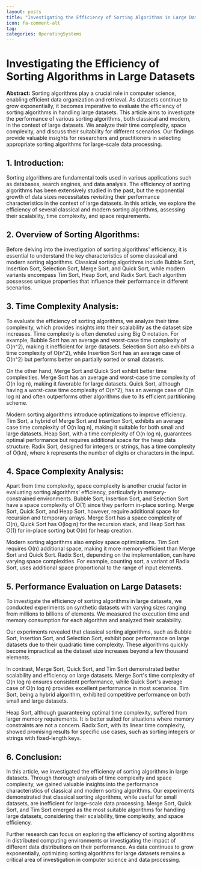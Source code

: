 ```yaml
---
layout: posts
title: "Investigating the Efficiency of Sorting Algorithms in Large Datasets"
icon: fa-comment-alt
tag:      
categories: OperatingSystems
---
```



# Investigating the Efficiency of Sorting Algorithms in Large Datasets

**Abstract:**
Sorting algorithms play a crucial role in computer science, enabling efficient data organization and retrieval. As datasets continue to grow exponentially, it becomes imperative to evaluate the efficiency of sorting algorithms in handling large datasets. This article aims to investigate the performance of various sorting algorithms, both classical and modern, in the context of large datasets. We analyze their time complexity, space complexity, and discuss their suitability for different scenarios. Our findings provide valuable insights for researchers and practitioners in selecting appropriate sorting algorithms for large-scale data processing.

## 1. Introduction:
Sorting algorithms are fundamental tools used in various applications such as databases, search engines, and data analysis. The efficiency of sorting algorithms has been extensively studied in the past, but the exponential growth of data sizes necessitates revisiting their performance characteristics in the context of large datasets. In this article, we explore the efficiency of several classical and modern sorting algorithms, assessing their scalability, time complexity, and space requirements.

## 2. Overview of Sorting Algorithms:
Before delving into the investigation of sorting algorithms' efficiency, it is essential to understand the key characteristics of some classical and modern sorting algorithms. Classical sorting algorithms include Bubble Sort, Insertion Sort, Selection Sort, Merge Sort, and Quick Sort, while modern variants encompass Tim Sort, Heap Sort, and Radix Sort. Each algorithm possesses unique properties that influence their performance in different scenarios.

## 3. Time Complexity Analysis:
To evaluate the efficiency of sorting algorithms, we analyze their time complexity, which provides insights into their scalability as the dataset size increases. Time complexity is often denoted using Big O notation. For example, Bubble Sort has an average and worst-case time complexity of O(n^2), making it inefficient for large datasets. Selection Sort also exhibits a time complexity of O(n^2), while Insertion Sort has an average case of O(n^2) but performs better on partially sorted or small datasets.

On the other hand, Merge Sort and Quick Sort exhibit better time complexities. Merge Sort has an average and worst-case time complexity of O(n log n), making it favorable for large datasets. Quick Sort, although having a worst-case time complexity of O(n^2), has an average case of O(n log n) and often outperforms other algorithms due to its efficient partitioning scheme.

Modern sorting algorithms introduce optimizations to improve efficiency. Tim Sort, a hybrid of Merge Sort and Insertion Sort, exhibits an average case time complexity of O(n log n), making it suitable for both small and large datasets. Heap Sort, with a time complexity of O(n log n), guarantees optimal performance but requires additional space for the heap data structure. Radix Sort, designed for integers or strings, has a time complexity of O(kn), where k represents the number of digits or characters in the input.

## 4. Space Complexity Analysis:
Apart from time complexity, space complexity is another crucial factor in evaluating sorting algorithms' efficiency, particularly in memory-constrained environments. Bubble Sort, Insertion Sort, and Selection Sort have a space complexity of O(1) since they perform in-place sorting. Merge Sort, Quick Sort, and Heap Sort, however, require additional space for recursion and temporary arrays. Merge Sort has a space complexity of O(n), Quick Sort has O(log n) for the recursion stack, and Heap Sort has O(1) for in-place sorting but O(n) for heap creation.

Modern sorting algorithms also employ space optimizations. Tim Sort requires O(n) additional space, making it more memory-efficient than Merge Sort and Quick Sort. Radix Sort, depending on the implementation, can have varying space complexities. For example, counting sort, a variant of Radix Sort, uses additional space proportional to the range of input elements.

## 5. Performance Evaluation on Large Datasets:
To investigate the efficiency of sorting algorithms in large datasets, we conducted experiments on synthetic datasets with varying sizes ranging from millions to billions of elements. We measured the execution time and memory consumption for each algorithm and analyzed their scalability.

Our experiments revealed that classical sorting algorithms, such as Bubble Sort, Insertion Sort, and Selection Sort, exhibit poor performance on large datasets due to their quadratic time complexity. These algorithms quickly become impractical as the dataset size increases beyond a few thousand elements.

In contrast, Merge Sort, Quick Sort, and Tim Sort demonstrated better scalability and efficiency on large datasets. Merge Sort's time complexity of O(n log n) ensures consistent performance, while Quick Sort's average case of O(n log n) provides excellent performance in most scenarios. Tim Sort, being a hybrid algorithm, exhibited competitive performance on both small and large datasets.

Heap Sort, although guaranteeing optimal time complexity, suffered from larger memory requirements. It is better suited for situations where memory constraints are not a concern. Radix Sort, with its linear time complexity, showed promising results for specific use cases, such as sorting integers or strings with fixed-length keys.

## 6. Conclusion:
In this article, we investigated the efficiency of sorting algorithms in large datasets. Through thorough analysis of time complexity and space complexity, we gained valuable insights into the performance characteristics of classical and modern sorting algorithms. Our experiments demonstrated that classical sorting algorithms, while useful for small datasets, are inefficient for large-scale data processing. Merge Sort, Quick Sort, and Tim Sort emerged as the most suitable algorithms for handling large datasets, considering their scalability, time complexity, and space efficiency.

Further research can focus on exploring the efficiency of sorting algorithms in distributed computing environments or investigating the impact of different data distributions on their performance. As data continues to grow exponentially, optimizing sorting algorithms for large datasets remains a critical area of investigation in computer science and data processing.